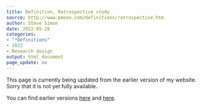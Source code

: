 ```yaml
---
title: Definition, Retrospective study
source: http://www.pmean.com/definitions/retrospective.htm
author: Steve Simon
date: 2022-05-28
categories:
- "*Definitions"
- 2022
- Research design
output: html_document
page_update: no
---
```


This page is currently being updated from the earlier version of my website. Sorry that it is not yet fully available.

<!---More--->

You can find earlier versions [here][sim1] and [here][sim2].

[sim1]: http://www.pmean.com/definitions/retrospective.htm
[sim2]: http://new.pmean.com/definition-retrospective/
